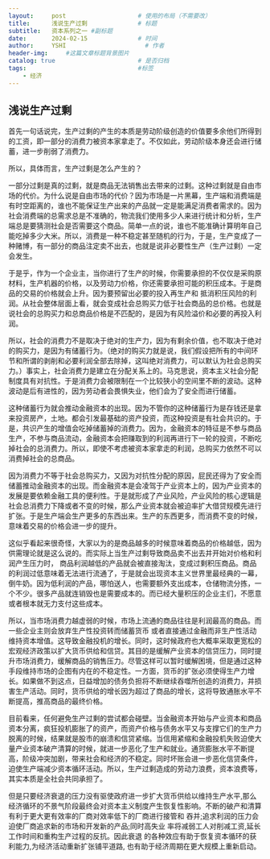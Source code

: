 ```yaml
---
layout:     post                    # 使用的布局（不需要改）
title:      浅说生产过剩              # 标题 
subtitle:   资本系列之一 #副标题
date:       2024-02-15              # 时间
author:     YSHI                      # 作者
header-img:     #这篇文章标题背景图片
catalog: true                       # 是否归档
tags:                               #标签
    - 经济
---
```


## 浅说生产过剩


首先一句话说完，生产过剩的产生的本质是劳动阶级创造的价值要多余他们所得到的工资，即一部分的消费力被资本家拿走了。不仅如此，劳动阶级本身还会进行储蓄，进一步削弱了消费力。

所以，具体而言，生产过剩是怎么产生的？

一部分过剩是真的过剩，就是商品无法销售出去带来的过剩。这种过剩就是自由市场的代价。为什么说是自由市场的代价？因为市场是一片黑幕，生产端和消费端是有时空距离的，谁也不能保证生产出来的产品就一定是能满足消费者需求的。因为社会消费端的总需求总是不准确的，物流我们使用多少人来进行统计和分析，生产端总是要猜测社会是否需要这个商品。简单一点的说，谁也不能准确计算明年自己能吃掉多少大米。所以，消费是一种不稳定甚至随机的行为，于是，生产变成了一种赌博，有一部分的商品注定卖不出去，也就是说非必要性生产（生产过剩）一定会发生。

于是乎，作为一个企业主，当你进行了生产的时候，你需要承担的不仅仅是采购原材料，生产机器的价格，以及劳动力价格，你还需要承担可能的积压成本。于是商品的交易的价格就会上升。因为要预留出必要的投入再生产和 抵消积压风险的利润。从社会整体层面上看，就会变成社会总购买力低于社会商品的总价格。也就是说社会的总购买力和总商品价格是不匹配的，是因为有风险溢价和必要的再投入利润。

所以，社会的消费力不是取决于绝对的生产力，因为有剩余价值，也不取决于绝对的购买力，是因为有储蓄行为。（绝对的购买力就是说，我们假设把所有的中间环节和所谓的剥削和必要利润全部去除掉，这叫绝对消费力，可以默认为社会总购买力。）事实上，社会消费力是建立在分配关系上的。马克思说，资本主义社会分配制度具有对抗性。于是消费力会被限制在一个比较狭小的空间里不断的波动。这种波动是后有进性的，因为劳动者会畏惧失业，他们会为了安全而进行储蓄。

这种储蓄行为就会推动金融资本的出现。因为不管你的这种储蓄行为是存钱还是拿来投资房产，土地。都会引发最基础的资产投资，而这种投资是有社会共识的。于是，共识产生的增值会吃掉储蓄掉的消费力。因为，金融资本的特征是不参与商品生产，不参与商品流动，金融资本会把赚取到的利润再进行下一轮的投资，不断吃掉社会的总消费力。所以，即使不考虑被资本家拿走的利润，总购买力依然不可以消费掉社会的总商品。

因为消费力不等于社会总购买力，又因为对抗性分配的原因，屁民还得为了安全而储蓄推动金融资本的出现。而金融资本是会凌驾于产业资本上的，因为产业资本的发展是要依赖金融工具的便利性。于是就形成了产业风险，产业风险的核心逻辑是社会总消费力下降或者不变的时候，那么产业资本就会被迫率扩大借贷规模先进行扩张。于是生产端会生产更多的东西出来。生产的东西更多，而消费不变的时候，意味着交易的价格会进一步的提升。

这似乎看起来很奇怪，大家以为的是商品越多的时候意味着商品的价格越低，因为供需理论就是这么说的。而实际上当生产过剩导致商品卖不出去并开始对价格和利润产生压力时， 商品利润越低的产品就会被直接淘汰，变成过剩积压商品。商品的利润过低意味着无法进行流通了，于是就会出现资本主义世界里最经典的一幕，倒牛奶。因为低利润的产品，哪怕送人，也需要额外支出成本，仓储物流分拣，一个不少。很多产品就连销毁也是需要成本的。而已经大量积压的企业主们，不愿意或者根本就无力支付这些成本。

所以，当市场消费力越虚弱的时候，市场上流通的商品往往是利润最高的商品。而一些企业主则会放弃生产性投资转而储蓄货币 或者直接通过金融而非生产性活动维持资本增值。这导致金融投机的增长。同时，这时候政府也大概率采取更宽松的宏观经济政策以扩大货币供给和信贷。其目的是缓解产业资本的信贷压力，同时提升市场消费力，缓解商品的销售压力。尽管这样可以暂时缓解困境，但是通过这种手段维持市场的企图有内在的不稳定性。一方面，货币的扩张必须使得生产力增长。如果做不到这点，日益增加的债务负担将不断继续吞噬所创造的消费力，并损害生产活动。同时，货币供给的增长因为超过了商品的增长，这将导致通胀水平不断提高，推高商品的最终价格。

目前看来，任何避免生产过剩的尝试都会碰壁。当金融资本开始与产业资本和商品资本分离，疯狂投机膨胀了的资产，而资产价格与债务水平又与支撑它们的生产力脱离的时候，结果就是股市的崩溃和信贷紧缩。当信用紧缩和金融投机失败迫使大量产业资本破产清算的时候，就进一步恶化了生产和就业。通货膨胀水平不断提高，阶级冲突加剧，带来社会和经济的不稳定。同时坏账会进一步恶化信贷条件，迫使生产端减少资本循环活动。所以，生产过剩造成的劳动力浪费，资本浪费等，其实本质是全社会共同承担了。

但是只要经济衰退的压力没有驱使政府进一步扩大货币供给以维持生产水平,那么经济循环的不景气阶段最终会对资本主义制度产生恢复性影响。不断的破产和清算有利于更大更有效率的厂商对效率低下的厂商进行接管和 吞并;追求利润的压力会迫使厂商追求新的市场和开发新的产品;同时高失业 率将减弱工人对削减工资,延长工作时间和重构生产过程的反抗。因此衰退 的各种效应有助于恢复资本循环的获利能力,为经济活动重新扩张铺平道路, 也有助于经济周期在更大规模上重新启动。

